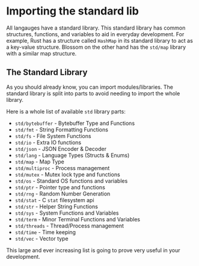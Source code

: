 # Importing the standard lib

All langauges have a standard library. This standard library has common structures, functions, and variables to aid in everyday development. For example, Rust has a structure called `HashMap` in its standard library to act as a key-value structure. Blossom on the other hand has the `std/map` library with a similar map structure.

## The Standard Library

As you should already know, you can import modules/libraries. The standard library is split into parts to avoid needing to import the whole library. 

Here is a whole list of available `std` library parts:

- `std/bytebuffer` - Bytebuffer Type and Functions
- `std/fmt` - String Formatting Functions
- `std/fs` - File System Functions
- `std/io` - Extra IO functions
- `std/json` - JSON Encoder & Decoder
- `std/lang` - Language Types (Structs & Enums)
- `std/map` - Map Type
- `std/multiproc` - Process management
- `std/mutex` - Mutex lock type and functions
- `std/os` - Standard OS functions and variables
- `std/ptr` - Pointer type and functions
- `std/rng` - Random Number Generation
- `std/stat` - C `stat` filesystem api
- `std/str` - Helper String Functions
- `std/sys` - System Functions and Variables
- `std/term` - Minor Terminal Functions and Variables
- `std/threads` - Thread/Process management
- `std/time` - Time keeping
- `std/vec` - Vector type

This large and ever increasing list is going to prove very useful in your development.
